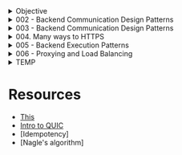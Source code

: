 

<!-- ########## START OF CHAPTER: 000 ########## -->
<details> <!-- OBJECTIVE -->
<summary>Objective</summary>

- Basic Understanding of Backend Engineering

</details>
<!-- ########## END OF CHAPTER: 000 ########## -->


<!-- ########## START OF CHAPTER: 002 ########## -->
<details>
<summary>002 - Backend Communication Design Patterns</summary>

<!-- ##### START OF TOPIC: Request-Response ##### -->
<details>
<summary>Request-Response</summary>

## Request Response Model
- Client sends a Request
- Server parses the Request (Ex: parse)
- Server processes the Request (Ex: query db, deserialization)
- Server sends a Response
- Client parses the Response and consume
## Where it is used?
- Web, HTTP, DNS, SSH
- RPC (remote procedure call)
- SQL and Database Protocols
- APIs (REST/SOAP/GraphQL)
## Examples:
### Building an upload image service with request response
- Send large request with the image (simple, not resumable)
- Chunk image and send a request per chunk (resumable with unique identifier)
### Request Response doesn't work everywhere (Not scalable, latency)
- Notification service
- Chatting application
- Very long requests
- What if client disconnects?

## curl example
- curl -v --trace out.txt http://google.com
- cat out.txt

</details>
<!-- ##### END OF TOPIC: Request-Response ##### -->

<!-- ##### START OF TOPIC: Synchronous vs Asynchronous  ##### -->
<details>
<summary>Synchronous vs Asynchronous</summary>

- Can I do work while waiting?
# Synchronous I/O
- Caller sends a request and blocks
- Caller cannot execute any code meanwhile
- Receiver responds, Caller unblocks
- Caller and Receiver are in "sync"
## Example of an OS synchronous I/O
- Program asks OS to read from disk
- Program main thread is taken off of the CPU
- Read completes, program can resume execution

# Asynchronous I/O
- Caller sends a request
- Caller can work until it gets a response
- Caller either:
- - Checks if the response is ready (epoll)
- - Receiver calls back when it's done (io_uring)
- - Spins up a new thread that blocks
- Caller and receiver are not necessary in sync

## Example of an OS asynchronous call (NodeJS)
- Program spins up a secondary thread
- Secondary thread reads from disk, OS blocks it
- Main program still running and executing code
- Thread finish reading and calls back main thread

# Synchronous vs Asynchronous in Request Response
- Synchronicity is a client propert
- Most modern client libraries are asynchronous
- Ex: Clients send an HTTP request and do work

# Synchronous vs Asynchronous in real life
- In synchronous communication the caller waits for a response from receiver
- - ex: Asking someone a question in a meeting
- Asynchronous communication the response can come whenever. Caller and receiver  can do anything meanwhile
- - email

# Asynchronous workload is everywhere
- Asynchronous Programming (promises/futures)
- Asynchronous backend processing
- Asynchronous commits in postgres
- Asynchronous IO in Linux (epoll, io_uring)
- Asynchronous replication
- Asynchronous OS fsync (fs cache)

# DEMO

</details>
<!-- ##### END OF TOPIC: Synchronous vs Asynchronous ##### -->

<!-- ##### START OF TOPIC: PUSH ##### -->
<details>
<summary>Push</summary>

# Request/response isn't always ideal
- Client wants real time notification from backend
- - A user just logged in
- - A message is just received
- Push model is good for certain cases (Ex: Chat app)

# What is Push
- Client connects to a server
- Server sends data to the client
- Client doesn't have to request anything
- Protocol must be bidirectional
- Used by RabbitMQ

# Push Pros and Cons
- Pros
- - Real time
- Cons
- - Clients must be online
- - Clients might not be able to handle
- - Requires a bidirectional protocol
- - Polling is preferred for light clients

# DEMO

</details>
<!-- ##### END OF TOPIC: PUSH ##### -->

<!-- ##### START OF TOPIC: POLLING ##### -->
<details>
<summary>Polling</summary>

- A request takes long time to process
- - Upload a youtube video
- The backend want to sends notification
- - A user just logged in

# What is Short Polling
- Client sends a request
- Server responds immediately with a handle
- Server continues to process the request
- Client uses that handle to check for status
- Multiple "short" request response as polls

# Short Polling Pros and Cons
- Pros
- - Simple
- - Good for long running requests
- - Client can disconnect
- Cons
- - Too chatty (Many client adds up request & network will be congested)
- - Network bandwidth
- - Wasted Backend resources

# DEMO

</details>
<!-- ##### END OF TOPIC: POLLING ##### -->


<!-- ##### START OF TOPIC: LONG POLLING ##### -->
<details>
<summary>Long Polling</summary>

- Request is taking long, I'll check with you later But talk to me only when it's ready
# What is Long Polling?
- Client sends a request
- Server responds immediately with a handle
- Server continues to process the request
- Server DOES not reply until it has the response
- So we got a handle, we can disconnect and we are less chatty
- Some variation has timeouts too

# Long Polling Pros and Const
- Pros
- - Less chatty and backend friendly
- - Client can still disconnect
- Cons
- - Not real time

# DEMO

</details>
<!-- ##### END OF TOPIC: LONG POLLING ##### -->


<!-- ##### START OF TOPIC: Server Sent Events ##### -->
<details>
<summary>Server Sent Events</summary>

- One Request, a very very long response

# Limitations of Request/Response
- Vanilla Request/response isn't ideal for notification backend
- Client wants real time notification from backend
- - A user just logged in
- - A message is just received
- Push works but restrictive
- Server Sent Events work with Request/Response
- Designed for HTTP

# What is Server Sent Events?
- A response has start and end
- Client sends a request
- Server sends a logical events as part of response
- Server never writes the end of the response
- It is still a request but an unending response
- Client parses the streams data looking for event
- Works with Request/Response (HTTP)

# Server Sent Events Pros and Cons
- Pros
- - Real time
- - Compatible with Request/Response
- Cons
- - Clients must be online
- - Clients might not be able to handle
- - Polling is preferred for light clients
- - HTTP/1.1 problem (6 connections)

# DEMO

</details>
<!-- ##### END OF TOPIC: Server Sent Events ##### -->


<!-- ##### START OF TOPIC: Publish Subscribe ##### -->
<details>
<summary>Publish Subscribe</summary>

- One publisher many readers

# Request/Response pros and cons
- Pros
- - Elegant and Simple
- - Scalable
- Cons
- - Bad for multiple receivers
- - High Coupling
- - Client/Server have to be running
- - Chaining, circuit breaking (Complex logic)

# Pub/Sub
## Pub/Sub pros and const
- Pros
- - Scales with multiple receivers
- - Great for microservices
- - Loose Coupling (Client is not directly connected to server)
- - Works while clients not running
- Cons
- - Message delivery issues
- - Complexity (ex: Adding partion, Scaling)
- - Network saturation (ex: Polling & network congestion)

## RabbitMQ DEMO


</details>
<!-- ##### END OF TOPIC: Publish Subscribe ##### -->


<!-- ##### START OF TOPIC: Multiplexing vs Demultiplexing ##### -->
<details>
<summary>Multiplexing vs Demultiplexing </summary>

- HTTP/2, QUIC, Connection Pool, MPTCP

# Multiplexing example HTTP/2
- User sends 3 request
- Chrome opens multiple connections
- - Case 1: Server with HTTP/1.1 => 3 Channels  (Not Multiplex, Create connection 1 by 1)
- - Case 2: Server with HTTP/2 => Only 1 connection(Multiplex, 3 stream fed to 1 pipe)

## Multiplexing HTTP/2 on the Backend
- |User| -> 3 HTTP/1.1 Connections => |Proxy| => 1 HTTP/2 Connection => |HTTP/2 server|
- More throughput
- High backend resources (CPU for HTTP/2 server)

## Demultiplexing HTTP/1.1 on the Backend
- |User| -> 1 HTTP/2 Connection => |Proxy| => 3 HTTP/1.1 Connections=> |HTTP/2 server|
- less throughput
- low backend resources (simple h1)

# Connection Pooling
- Demultiplexing
- Ex: Can spin up database connection
- - Query is blocked if all of the connections are busy

# Browser demultiplexing in HTTP/1.1
- Chrome allows up to 6 connections per domain, user's requests are demultiplexed in the 6 connections

## Browser connection pool DEMO


</details>
<!-- ##### END OF TOPIC: Multiplexing vs Demultiplexing ##### -->


<!-- ##### START OF TOPIC: Stateless vs Stateful ##### -->
<details>
<summary>Stateless vs Stateful </summary>

- Is state stored in the backend?
# Stateful vs Stateless backend
- Stateful
- - Stores state about clients in its memory
- - Depends on the information being there
- Stateless
- - Client is responsible to "transfer the state" with every request
- - May store but can safely lose it

# Stateless Backends
- Stateless backends can still store data somewhere else
- Can you start the backend during idle time while the client workflow continues to work?

# What makes a backend stateless?
- Stateless backends can store state somewhere else (database)
- The backend remains stateless but the system is stateful
- Can you restart the backend during idle time and the client workflow continue to work?

# Stateful backend
- Sesion/Cookie authentication

# Stateless vs Stateful protocols
- The Protocols can be designed to store state
- TCP is stateful (Every segments are labeled as sequence & stored in state)
- - Sequences, Connection file descriptor
- UDP is stateless
- - DNS send queryID in UDP to identify queries
- - QUIC sends connectionID to identify connection
- You can build a stateless protocol on top of a stateful one and vice versa
- HTTP on top of TCP
- If TCP breaks, HTTP blindly create another one
- QUIC on top UDP

# Complete Stateless System
- Stateless Systems are rare
- State is carried with every request
- A backend service that relies completely on the input
- - Check if input param is a prime number
- JWT (JSON Web Token)

</details>
<!-- ##### END OF TOPIC: Stateless vs Stateful  ##### -->

<!-- ##### START OF TOPIC: Sidecar Pattern ##### -->
<details>
<summary>Sidecar Pattern</summary>

- Thick clients, Thicker backends

# Every protocol requires a library

# Changing the libary is hard
- Once you use the library your app is entrenched
- App & Library should be the same language
- Changing the library requires retesting
- Breaking changes Backward compatibility
- Adding features to the library is hard
- Microservices suffer

# What if we delegate communication?
- Proxy communicate instead
- Proxyt has the rich library
- Client has thin libary (ex: http/1.1)
- Meet Sidecar pattern
- Each client must have a sidecar proxy

## Sidecar Design Pattern
- Sidecar Proxy with HTTP/2 + TLS Library
- |{HTTP/1.1 Client} <=> {Client sidecar Proxy}| <=(HTTP/2 + Secure Connection)=> |{Server sidecar Reverse Proxy} <=> http/1.1 Server|
- No change in both  client and server code, just the proxies But introduces an extra hop

# Sidcar Examples
- Service Mesh Proxies
- - Linkerd, Istio, Envoy
- Sidecar Proxy Container
- Must be Layer 7 Proxy

# Pros & Cons of Sidecar proxy
- Pros
- - Language agnostic (polyglot)
- - Protocol upgrade
- - Security
- - Tracing and Monitoring
- - Service Discovery
- - Caching
- Cons
- - Complexity
- - Latency

</details>
<!-- ##### END OF TOPIC: Sidecar Pattern ##### -->



</details>
<!-- ########## START OF CHAPTER: 002 ########## -->



<!-- ########## START OF CHAPTER: 003 ########## -->
<details>
<summary>003 - Backend Communication Design Patterns</summary>

<!-- ##### START OF TOPIC: PROTOCOL PROPERTIES ##### -->
<details>
<summary>Protocol Properties</summary>

# What is a protocol?
- A system that allows two parties to communicate
- A protocol is designed with a set of perperties
- Depending on the purpose of the protocol
- TCP, UDP, HTTP, gRPC, FTP

# Protocol properties
- Data format
- - Text based (plain text, JSON, XML)
- - Binary (protobuf, RESP, http2, http3)
- Transfer mode
- - Message based (UDP, HTTP)
- - Stream (TCP, WebRTC)
- Addressing system
- - DNS name, IP, MAC
- DIrectionality
- - Bidirectional (TCP)
- - Unidirectional (HTTP)
- - Full/Half duplex
- State
- - Stateful (TCP, gRPC, apache thrift)
- - Stateless (UDP, HTTP)
- Routing
- - Proxies, Gateways
- Flow & Congestion control
- - TCP (Flow & Congestion)
- - UDP (No control)
- Error management
- - Error code
- - Retries and timeouts

</details>
<!-- ##### END OF TOPIC: PROTOCOL PROPERTIES ##### -->


<!-- ##### START OF TOPIC: OSI MODEL ##### -->
<details>
<summary>OSI MODEL</summary>

- Open Systems Interconnection model

# Why do we need a communication model?
- Agnostic application
- - Without a standard model, your application must have knowledge of the underlying network medium
- - Imagine if you have to author different version of your apps so that it works on wifi vs ethernet vs LTE vs fiber
- Network Equipment Management
- - Without a standard model, upgrading network equipments becomes difficult
- Decoupled Innovation
- - Innovations can be done in each layer separately without affecting the rest of the models

# What is the OSI Model?
- 7 Layers each describe a specific networking component
- Layer 7 - Application - HTTP/FTP/gRPC (Most of the time as a backend developer)
- Layer 6 - Presentation - Encoding, Serialization
- Layer 5 - Session - Connection establishment, TLS
- Layer 4 - Transport - UDP/TCP (Most of the time as a backend developer)
- Layer 3 - Network - IP
- Layer 2 - Data link - Frames, Mac address Ethernet
- Layer 1 - Physical - Electric signals, fiber or radio waves

# THE OSI Layers - an Example (Sender)
- Example sending a POST request to an HTTPS webpage
- Layter 7 - Application
- - POST request with JSON data to HTTPS server
- Layer 6 - Presentation
- - Serialize JSON to flat byte strings
- Layer 5- Session
- - Request to establish TCP connection/TLS
- Layer 4 - Transport
- - Sends SYN re4quest target port 443
- Layer 3 - Network
- - SYN is placed an IP packet(s) and adds the source/dest IPs
- Layer 2 - Data link
- - Each packet goes into a single frame and adds the source/dest MAC addresses
- Layer 1 - Physical
- - Each frame becomes string of bits which converted into either a radio signal (wifi), electric signal (ethernet), or light (fiber)

# THE OSI Layers - an Example (Receiver)
- Receiver computer receives the POST request the other way around
- Layer 1 - Physical
- - Radio, electric or light is received and converted into digital bits
- Layer 2 - Data link
- - The bits from Layer 1 is assembled into frames
- Layer 3 - Network
- - The frames from layer 2 are assembled into IP packet
- Layer 4 - Transport
- - The IP packets from layer 3 are assembled into TCP segments
- - Deals with Congestion control/flow control/retransmission in case of TCP
- - If sement is SYN we don't need to go further into more layers as we are still processing the connection request
- Layer 5- Session
- - The connection session is established or identified
- - We only arrive at this layer when necessary (three way handshake is done)
- Layer 6 - Presentation
- - Deserialize flat byte strings back to JSON for the app to consume
- Layter 7 - Application
- - Application understands the JSON POST request and your express json or apache request receive event is triggered

# Switch & Router
## Switch
- Re-transmit the data
- Subnet
- Mostly looks for 2 Layer (Physical, Data Link)
## Router
- Acts like a switch but need IP Addresses
- Could have multiple routers

# Content Delivery Network (CDN)
## Client
## Layer 4 Proxy, Firewall
## Layer 7 Load Balancer/CDN
- Way slower than firewall if you want use cache (You go all the way to layer 7)
- Final destination to Client
## Server

# The shortcomings of the OSI Model
- OSI Model has too many layers which can be hard to comprehend
- Hard to argue about which layer does what
- Simpler to deal with Layers 5-6-7 as just one layer, application
- TCP/IP Model does just that

# TCP/IP Model
- Much simpler than OSI, just 4 layers
- Application (Layer 5, 6, and 7)
- Transport (Layer 4)
- Internet (Layer 3)
- Data link (Layer 2)
- Physical layer is not officially covered in the model



</details>
<!-- ##### END OF TOPIC: OSI MODEL ##### -->


<!-- ##### START OF TOPIC: INTERNET PROTOCOL ##### -->
<details>
<summary>Internet Protocol</summary>

# 1. The IP building blocks
- Understanding the IP Protocol

## IP Address
- Layer 3 property
- Can be set automatically or statically
- Network and Host portion
- 4 bytes in IPv4 - 32 bits

## Network vs Host
- a.b.c.d/x (a.b.c.d are integers) x is the network bits and remains are host
- Example 192.168.254.0/24
- The first 24 bits (3 bytes ) are network the rest 8 are for host
- This means we can have 2^24 (16777216) networks and each network has 2^8 (255) host
- Also called a subnet

## Subnet Mask
- 192.168.254.0/24 is also called a subnet
- The subnet has a mask 255.255.255.0
- Subnet mask is used to determine whatever an IP is in the same subnet

## Default Gateway
- Most networks consists of hosts and a Default Gateway
- When host A want to talk to B directly if both are in the same subnet
- Otherwise A sends it to someone who might know, the gateway
- The Gateway has an IP Address and each host should know its gateway

# 2. The IP Packet
- Anatomy of the IP Packet

# IP Packet
- The IP Packet has headers and data sections
- IP Packet header is 20 bytes (can go up to 60 bytes if options are enabled)
- Data section can go up to 65536 (Average is 1500 bytes)

# 3. ICMP

# ICMP
- Stands for Internet Control Message Protocol
- Designed for informationnal messages
- - Host unreachable, port unreachable, fragmentation needed
- - Packet expired (infinite loop in routers)
- Uses IP directly
- PING and traceroute use it
- Doesn't require listeners or ports to be opened
- Some firewalls block ICMP for security reasons
- That is why PING might not work in those cases
- Disabling ICMP also can cause real damage with connection establishment (TCP Blackhole)
- - Fragmentation needed
- PING demo

# Ping

# TraceRoute
- Can you identify the entire path your IP Packet takes?
- Clever use of TTL
- Increment TTL slowly and  you will get the router IP address for each hop
- Doesn't always work as path changes and ICMP might be blocked



</details>
<!-- ##### END OF TOPIC: INTERNET PROTOCOL ##### -->


<!-- ##### START OF TOPIC: UDP ##### -->
<details>
<summary>UDP</summary>

- User Datagram Protocol

# 1. UDP
- Stands for User Datagram Protocol
- Layer 4 protocol
- Ability to address processes in a host using ports
- Simple protocol to send and receive data
- Prior communication not required (double edge sword)
- Stateless no knowledge is stored on the host
- 8 byte header Datagram

# UDP Use cases
- Video streaming
- VPN
- DNS
- WebRTC

# Multiplexing and demultiplexing
- IP target hosts only
- Hosts run many apps each with different requirements
- Ports now identidy the "app" or "process"
- Sender multiplexes all its apps into UDP
- Receiver demultiplex UDP datagrams to each app

# 2. UDP Datagram
- The anatomy of the UDP datagram

# UDP Datagram
- UDP Header is 8 bytes only (IPv4)
- Datagram slides into an IP packet as "data"
- Port are 16 bit (0 to 65535)

# UDP Pros and Cons
## Pros
- Simple protocol
- Header size is small so datagrams are small
- Uses less bandwidth
- Stateless
- Consumes less memory (no state stored in the server/client)
- Low latency - no handshake, order, retransmission or guaranteed delivery

## Cons
- No acknowledgement
- No guarantee delivery
- Connection-less - anyone can send data without prior knowledge
- No Flow control
- No congestion control
- No ordered packets
- Security - can be easily spoofed

</details>
<!-- ##### END OF TOPIC: UDP ##### -->


<!-- ##### START OF TOPIC: TCP ##### -->
<details>
<summary>TCP</summary>

# 1. TCP
- Stands for Transmission Control Protocol
- Layer 4 protocol
- Ability to address processes in a host using ports
- "controls" the transmission unlike UDP which is a firehose
- Connection
- Requires handshake
- 20 bytes headers Segment (can go to 60)
- Stateful

# TCP Use cases
- Reliable communication
- Remote shell
- Database connections
- Web communications
- Any bidirectional communication

# TCP Connection
- Connection is a Layer 5 (session)
- Connection is an agreement between client and server
- Must create a connection to send data
- Connection is identified by 4 properties
- - SourceIP-SourcePort
- - DestinationIP-DestinationPort
- Can't send data outside of a connection
- Sometimes called socket or file descriptor
- Requires a 3-way TCP handshake
- Segments are sequenced and ordered
- Segments are acknowledged
- Lost segments are retransmitted

# Multiplexing and demultiplexing
- IP target hosts only
- Hosts run many apps each with different requirements
- Ports now identify the "app" or "process"
- Sender multiplexes all its apps into TCP connections
- Receiver demultiplex TCP segments to each app based on connection pairs

# 2. TCP Segment
- The anatomy of the TCP Segment

# TCP Segment
- TCP segment Header is 20 bytes and can go up to 60 bytes
- TCP segments slides into an IP packet as "data"
- Port are 16 bit (0 to 65535)
- Sequences, Acknowledgment, flow control and more

# Maximum Segment Size
- Segment Size depends the MTU of the network
- Usually 512 bytes can go up to 1460
- Default MTU in the Internet is 1500 (results in MSS 1460)
- Jumbo frames MTU goes to 9000 or more
- MSS can be larger in jumbo frames cases

</details>
<!-- ##### END OF TOPIC: TCP ##### -->


<!-- ##### START OF TOPIC:TLS ##### -->
<details>
<summary>TLS</summary>

- Transport Layer Security

# Why TLS
- We encrypt with symmetric key algorithms
- We need to exchange the symmetric key
- Key exchange uses asymmetric key (PKI)
- Authenticate the server
- Extensions (SNI, preshareed, 0RTT)

# TLS Summary
- Vanilla HTTP
- HTTPS
- TLS 1.2 Handshake (two round trips)
- Diffie Hellman
- TLS 1.3 Improvements (one round trip can be zero)

</details>
<!-- ##### END OF TOPIC:TLS ##### -->

<!-- ##### START OF TOPIC: HTTP/1.1 ##### -->
<details>
<summary>HTTP/1.1</summary>

# HTTPS
- Key exchange between server and client (synchronous for fast communication)

# HTTP 1.0
1. Client open connection
2. request connection
3. Client receive & close connection
4. Open connection so on
- New TCP connection with each request
- Slow
- Buffering (transfer-encoding:chunked didn't exist)
- No multi-homed websites (HOST header)

# HTTP 1.1
1. Client open connection
2. request files & keep connection alive
3. Client receives
4. request files and so on
5. Client receives so on
- Persisted TCP Connection
- Low Latency & Low CPU Usage
- Streaming with Chunked transfer
- Pipelining (disabled by default)
- Proxying & Multi-homed websites
- - 1 IP can holds multiple websites

# HTTP/2
- SPDY
- Compression
- Multiplexing
- Server Push
- Secure by default
- Protocol Negotiation during TLS (NPN/ALPN)

# HTTP over QUIC (HTTP/3)
- Replaces TCP with QUIC (UDP with Congestion control)
- All HTTP/2 features
- Without HOL

</details>
<!-- ##### END OF TOPIC: HTTP/1.1 ##### -->


<!-- ##### START OF TOPIC: WebSocket ##### -->
<details>
<summary>WebSocket</summary>

# WebSockets use cases
- Chatting
- Live Feed
- Multiplayer gaming
- Showing client progress/logging

# Websockets Pros and COns
## Pros
- Full-duplex (no polling)
- HTTP compatible
- Firewall friendly (standard)
## Cons
- Proxying is tricky
- L7 LB challenging (timeouts)
- Stateful, difficult to horizontally scale

# Do you have to use WebSockets?
- It's true that many web-based chat app plugins work well and provide a good user experience, even when using HTTP. However, these plugins typically use techniques to mitigate the latency issues associated with HTTP. For example:

1. Long Polling: Some chat app plugins use long polling, where the client sends a request to the server, and the server keeps the request open until new data is available. This technique can help reduce latency by allowing the server to respond immediately when new data is available.

2. Server-Sent Events (SSE): SSE is a server-side technology that allows the server to push new data to the client when it becomes available. This technique can help reduce latency by allowing the server to send data immediately when it is available, without waiting for the client to request it.

3. Polling with a low interval: Some chat app plugins use polling with a low interval, where the client sends a request to the server every few seconds to check for new data. While this technique can result in higher network traffic and battery drain, it can still provide a good user experience if the interval is set low enough.

- These techniques can help mitigate the latency issues associated with HTTP and provide a good user experience for chat app plugins. However, if low latency is critical for your chat app, WebSockets or other real-time communication protocols may still be a better choice.

</details>
<!-- ##### END OF TOPIC: WebSocket ##### -->

<!-- ##### START OF TOPIC: HTTP/2 ##### -->
<details>
<summary>HTTP/2</summary>

# HTTP/2 Pros
- Multiplexing over Single Connection (save resources)
- Compression (Headers & Data)
- Server Push
- Secure by default
- Protocol Negotiation during TLS (ALPN)

# HTTP/2 Cons
- TCP head of line blocking
- Server Push never picked up
- High CPU usage



</details>
<!-- ##### END OF TOPIC: HTTP/2 ##### -->


<!-- ##### START OF TOPIC: HTTP/3 ##### -->
<details>
<summary>HTTP/3</summary>

- HTTP over QUICK Multiplexed streams

# HTTP/2 Disadvantages
## TCP head of line blocking
- TCP segments must be delivered in order
- But streams don't have to
- Blocking requests

# HTTP/3 & QUIC (Solution to HTTP/2)
- HTTP/3 uses QUIC
- Like HTTP/2, QUIC has streams
- But QUIC use UDP instead
- Application decides the boundary

# HTTP/3 & QUIC Pros
- QUIC has many other benefits
- Merges Connection setup + TLS in one handshake
- Has congestion control at stream level
- Connection migration (connectionID)
- Why not HTTP/2 over QUIC?
- - Header compression algorithm

# HTTP/3 & QUIC Cons
- Takes a lot of CPU (parsing logic)
- UDP could be blocked
- IP Fragmentations is the enemy

</details>
<!-- ##### END OF TOPIC: HTTP/3 ##### -->

<!-- ##### START OF TOPIC: gRPC ##### -->
<details>
<summary>gRPC</summary>

- Taking HTTP/2 to the next level

# Client Server Communication Protocol
- SOAP, REST, GraphQL
- SSE, WebSockets
- Raw TCP

# The Problem with Client Libraries
- Any communication protocol needs client library for the language of choice
- - SOAP Library
- - HTTP Client Library
- Hard to maintain and patch client libraries
- - HTTP/1.1 HTTP/2, new features, security etc.

# Why gRPC was invented?
- Client Library: One library for popular languages
- Protocol: HTTP/2 (hidden implementation)
- Message Format: Protocol buffers as format

# gRPC modes
## Unary RPC
- request/response
## Server streaming RPC
- server streaming (ex: downloading content from server)
## Client streaming RPC
- client streaming (ex: uploading content to the server)
## Bidirectional streaming RPC
- Both server and client

# gRPC Pros & Cons
## Pros
- Fast & Compact
- One Client Library
- Progress Feedback (upload)
- Cancel Request (H2)
- H2/Protobuf
## Cons
- Schema
- Thick Client
- Proxies
- Error handling
- No native browser support
- Timeouts (pub/sub)

# Can I write my own protocol too?
- Yes, you can, Spotify did (Hermes) but guess what
- Only you will be using it so...
- Spotify moved to gRPC not because of limitation of Hermes but because they are isolated.


</details>
<!-- ##### END OF TOPIC: gRPC ##### -->


<!-- ##### START OF TOPIC: WebRTC ##### -->
<details>
<summary>TEMP</summary>

- Web Real-Time Communication

# WebRTC Overview
- Stands for Web Real-Time Communication
- Find a peer to peer path to exchange video and audio in an efficient and low latency manner
- Standardized API
- Enables rich communications browsers, mobile, IOT devices

# WebRTC Demystified
- NAT
- STUN, TURN
- ICE
- SDP
- Signaling the SDP

# Network Address Translation (NAT)
## NAT Translations Method
# One to One NAT (Full-cone NAT)
- Packets to external IP:port on the router always maps to internal IP:port without exceptions
# Address restricted NAT
- Packets to external IP: port on the router always maps to internal IP:port as long as source address from packet matches the table (regardless of port)
- Allow if we communicated with this host before
# Port restricted NAT
- Packets to external IP:port on the router always maps to internal IP:port as long as source address and port from packet matches the table
- Allow if we communicated with this host:port before
# Symmetric NAT (Uncommon)
- Paackets to external IP:port on the router always maps to internal IP:port as long as source address and port from packet matches the table
- Only Allow if the full pair match

# Session Traversal Utilities for NAT (STUN)
- Tell me my public ip address/port through NAT
- Works for Full-cone, Port/Address restricted NAT
- Doesn't work for symmetric NAT
- STUN server port 3478, 5349 for TLS
- Cheap to maintain

# Traversal Using Relays around NAT (TURN)
- In case of Symmetric NAT we use TURN
- It's just a server that relays packets
- TURN default server port 3478, 5349 for TLS
- Expensive to maintain and run

# Interactive Connectivity Establishment (ICE)
- ICE collects all available candidates (local IP addresses, reflexive addresses - STUN ones and relayed addresses - TURN ones)
- Called ice candidates
- All the collected addresses are then sent to the remote peer via SDP

# Session Description Protocol (SDP)
- A format that describes ice candidates, networking options, media options, security options and other stuff
- Not really a protocol its a format
- Most important concept in WebRTC
- The goal is to take the SDP generated by a user and send it "somehow" to the other party

# Signaling
- SDP Signaling
- Send the SDP that we just generated somehow to the other party we wish to communicate with
- Signaling can be done via a tweet, QR code, Whatsapp, WebSockets, HTTP request DOESN'T MATTER! Just get that large string to the other party

# DEMO

# WebRTC Pros & Cons
## Pros
- P2P is great! low latency for high bandwidth content
- Standardized API I don't have to build my own
## Cons
- Maintaining STUN & TURN servers
- Peer 2 Peer falls apart in case of multiple participants (discord case)

# Media API
- getUserMedia to access microphone, video camera
- RTCPConnection.addTrack(stream)
- https://web.dev/webrtc-basics/

# onIceCandidate and addIceCandidate
- To maintain the connection nas new candidates come and go
- onIceCandidate tells user there is a new c andidate after the SDP has already been created
- The candidate is signaled and sent to the other party
- The other party uses addiceCandidate to add it to its SDP

# Create your own STUN & TURN server
- COTURN open source project
- https://github.com/coturn/coturn

# Public STUN servers
- stun1.1.google.com:19302
- stun2.1.google.com:19302
- stun3.1.google.com:19302
- stun4.1.google.com:19302
- stun.stunprotocol.org:3478
</details>
<!-- ##### END OF TOPIC: WebRTC ##### -->



</details>
<!-- ########## END OF CHAPTER: 003 ########## -->




<!-- ########## START OF CHAPTER: 004 ########## -->
<details>
<summary>004. Many ways to HTTPS</summary>

<!-- ##### START OF TOPIC: HTTPS over TCP with TLS 1.2 ##### -->
<details>
<summary>HTTPS over TCP</summary>

# HTTPS over TCP with TLS 1.2

# HTTPS over TCP with TLS 1.3
- Exchange Algorithm
- Symmetric Key
- 1 less roundtrip compared to TLS 1.2
- Alaways use TLS 1.3 except for compatibility reason

# HTTPS over QUIC
- HTTP/3
- 3-way handshake for tcp & TLS handshake happens in the same roundtrip
- Technically UDP, but looks like stateful connection

# HTTPS over TCP Fast Open with TLS 1.3 (Theory)
- Not secured
- Just for fun

# HTTPS over TCP with TLS 1.3 0-Roundtrip
- Pre-shared key

# HTTPS over QUIC 0-Roundtrip
- Pre-shared key



</details>
<!-- ##### END OF TOPIC: HTTPS over TCP with TLS 1.2 ##### -->


</details>
<!-- ########## END OF CHAPTER: 004 ########## -->




<!-- ########## START OF CHAPTER: 005 ########## -->
<details>
<summary>005 - Backend Execution Patterns</summary>


<!-- ##### START OF TOPIC: Process vs Thread ##### -->
<details>
<summary>Process vs. Thread</summary>

# What is a Process?
- A set of instructions
- Has an isolated memory
- Has a Process Identifier (PID)
- Scheduled in the CPU

# What is a Thread?
- Light Weight Process (LWP)
- A set of instructions
- Shares memory with parent process
- Has a ID
- Scheduled in the CPU

# Single Threaded Process
- One Process with a single thread
- Simple
- Examples NodeJS

# Multi-Processes
- App has multiple processes
- Each has its own Memory
- Examples NGINX/Postgres
- Take advantage of multi-cores
- More memory but isolated (Compared to multi-threaded)
- - Each process has its own memory (Memory Fork)
- Redis backup routine (COW)

# Multi-Threaded
- One Process, multiple threads
- Shared Memory (compete)
- Take advantage of multi-cores
- Require less memory (Compared to Multi-Processes)
- Race conditions
- Locks and Latches (SQL Server)
- Examples Apache, Envoy

# How many is too many?
- Too many processes/threads
- CPU context switch
- Multiple Cores help
- Rule of thumb -> # Cores = # Processes

</details>
<!-- ##### END OF TOPIC: Process vs Thread ##### -->


<!-- ##### START OF TOPIC: How the Backend Accepts Connections ##### -->
<details>
<summary>How the Backend Accepts Connections</summary>

# Connection Establishment
- TCP Three way handshake
- SYN/SYN-ACK/ACK
- But what happens on the backend?

## Zoom-in Server
- Server Listens on an address:port
- Client connects
- Kernel does the handshake creating a connection
- Backend process "Accepts" the connection

## Zoom-in little bit futher (Entire life cycle)
- Kernel creates a socket & two queues SYN and Accept
- Client sends a SYN
- Kernels adds to SYN queue, replies with SYN/ACK
- Client replies with ACK
- Kernel finish the connection
- Kernel adds full connection to Accept queue
- Backend accepts a connection, removed from accept queue
- A file descriptor for the connection (Uniquely identifies the connection)

# Problem with accepting connections
- Backend doesn't accept fast enough
- Clients who don't ACK (ex: SYN flood attack)
- Small backlog

</details>
<!-- ##### END OF TOPIC: How the Backend Accepts Connections ##### -->


<!-- ##### START OF TOPIC: Reading and Sending Data ##### -->
<details>
<summary>Reading and Sending Data</summary>

# Send and receive buffers
- Client sends data on a connection
- Kernel puts data in receive queue
- Kernel ACKs (may delay) and update window
- App calls read to copy data (Copying is expensive!)


</details>
<!-- ##### END OF TOPIC: Reading and Sending Data ##### -->


<!-- ##### START OF TOPIC: The Listener, The Accepter and the Reader ##### -->
<details>
<summary>The Listener, The Accepter and the Reader</summary>

# Single Listener/Single Worker Thread
## node.js
- Single Thread

# Single Listener/Multiple Worker threads
## Memcached
- Multiple threads with single acceptor

# Single Listener/Multiple Worker threads with load balancing
## RAMCloud

# Multiple Threads single Socket
## Nginx
- Multiple threads with multiple acceptors

# Multiple Listeners on the same port
## Nginx, Envoy
- Multiple threads with socket sharding (SO_REUSEPORT)


</details>
<!-- ##### END OF TOPIC: The Listener, The Accepter and the Reader  ##### -->


<!-- ##### START OF TOPIC: Idempotency ##### -->
<details>
<summary>Idempotency</summary>

- Resending the Request without affecting backend

# What is idempotency?
- API /postcomment
- Takes comment and appends it to table
- What if the user/proxy retries it?
- Very bad for financial systems
- Idempotent request can be retried without affecting backend
- Easy implementation send a requestId
- Also known as idempotency token

# In HTTP
- GET is idempotent
- POST isn't, but we can make it
- Browsers and proxies treat GET as idempotent
- Make sure your GETs are idempotent


</details>
<!-- ##### END OF TOPIC: Idempotency ##### -->


<!-- ##### START OF TOPIC: Nagle's algorithm ##### -->
<details>
<summary>Nagle's algorithm</summary>

# Nagle's algorithm
- In the telnet days sending a single byte in a segment is a waste
- Combine small segments and send them in a single one
- The client can wait for a full MSS before sending the segment
- No wasted 40 bytes header (IP + TCP) for few bytes of data

# Problem with Nagle's algorithm
- Sending large data causes delay

# Disabling Nagle's algorithm
- Most clients today disable Nagle's algorithm
- I rather get performance than small bandwidth
- TCP_NODELAY
- Curl disabled this back in 2016 by default because TLS handshake was slowed down

</details>
<!-- ##### END OF TOPIC: Nagle's algorithm  ##### -->



</details>
<!-- ########## END OF CHAPTER: 005 ########## -->


<!-- ########## START OF CHAPTER: 006 ########## -->
<details> <!-- OBJECTIVE -->
<summary>006 - Proxying and Load Balancing</summary>

<!-- ##### START OF TOPIC: Proxy vs. Reverse Proxy ##### -->
<details>
<summary>Proxy vs. Reverse Proxy</summary>

# Proxy vs. Reverse Proxy
## Proxy
- I want to go to google.com through proxy: my-proxy.com
- my-proxy.com
- Google says "I just know that I received a request from my-proxy"

### Proxy Use Cases
- Caching
- Anonymity
- Logging
- Block Sites
- Microservices

## Reverse Proxy
- I want to go google.com
- google.com (Frontend server or Edge server )
- google-server1, google-server2 (Client doesn't know about backend server)

### Reverse Proxy Use Cases
- Caching
- Load Balancing
- Ingress
- Canary Deployment
- Microservices

</details>
<!-- ##### END OF TOPIC: Proxy vs. Reverse Proxy ##### -->

<!-- ##### START OF TOPIC: Layer 4 vs. Layer 7 Load Balancers ##### -->
<details>
<summary>Layer 4 vs. Layer 7 Load Balancers</summary>

# Load Balancer (fault tolerant)
- Load Balancer is reverse proxy

## Layer 4 Load Balancer
- TCP Connection between Client and Load Balancer
- TCP Connection between Load Balancer and backend server

### Layer 4 Load Balancer (Pros and Cons)
#### Pros
- Simpler load balancing
- Efficient (no data lookup)
- More secure
- Works with any protocol
- One TCP connection (NAT)

#### Cons
- No smart load balancing
- NA microservices
- Sticky per connection
- No caching
- Protocol unaware (can be dangerous) bypass rules

## Layer 7 Load Balancer
- Same as Layer 4 Load Balancer
- When a client connects to the L7 load balancer, it becomes protocol specific.
- Any logical "request" will be forwarded to a new backend server.
- This could be one or more segments

### Layer 7 Load Balancer (Pros and Cons)
#### Pros
- Smart load balancing
- Caching
- Great for microservices
- API Gateway logic
- Authentication

#### Cons
- Expensive (looks at data)
- Decrypts (terminates TLS)
- Two TCP Connections
- Must share TLS certificate
- Needs to buffer
- Needs to understand protocol

</details>
<!-- ##### END OF TOPIC: Layer 4 vs. Layer 7 Load Balancers ##### -->


</details>
<!-- ########## END OF CHAPTER: 006 ########## -->


<!-- ##### START OF TOPIC: TEMP ##### -->
<details>
<summary>TEMP</summary>

- Content

</details>
<!-- ##### END OF TOPIC: TEMP ##### -->

# Resources
- [This](https://www.udemy.com/course/fundamentals-of-backend-communications-and-protocols/)
- [Intro to QUIC](https://youtu.be/EkVd4k0R4Tw)
- [Idempotency]
- [Nagle's algorithm]

